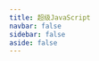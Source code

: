 ```yaml
---
title: 超级JavaScript
navbar: false
sidebar: false
aside: false
---
```


<script setup>
  import url from './assets/logo.png'
  import img1 from './assets/img1.png'
  import img2 from './assets/img2.png'
  import img3 from './assets/img3.png'
  import img4 from './assets/img4.png'
  const titleInfo = {
    subTitle: '✨ JavaScript运行器 支持多种运行环境 快速验证代码逻辑',
    logo: url,
    linkList: [
      { content: '🕶️ 在线体验', target: 'https://ziuchen.github.io/JSRunner' },
      { content: '👨🏻‍💻 开源地址', target: 'https://github.com/ZiuChen/JSRunner' },
      { content: '🚚 更新日志', target: './log/' },
    ]
  }
  const imgSliders = [
    { src: img1 },
    { src: img2 },
    { src: img3 },
    { src: img4 },
  ]
</script>

<Title v-bind="titleInfo" />

<br />

<ImgSlider :imgSliderList="imgSliders" />

## 🔰 开始使用

- 运行JavaScript代码 快速验证代码逻辑
- 支持切换NodeJS/浏览器运行环境
- `Ctrl/Command + R` 快速运行代码
- `Ctrl/Command + Q` 清空控制台
- `Ctrl/Command + N` 创建新代码片段
- 支持回溯代码历史 支持保存/编辑代码运行历史
- 支持手动触发代码运行/实时运行代码
- 支持顶层await 适配深色模式
